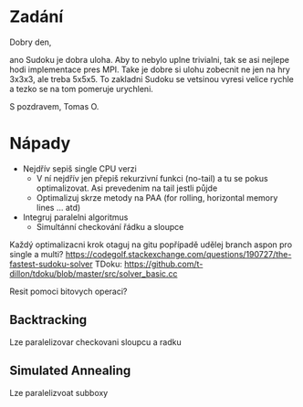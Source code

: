 # Zadání

Dobry den,

ano Sudoku je dobra uloha. Aby to nebylo uplne trivialni, tak se asi
nejlepe hodi implementace pres MPI. Take je dobre si ulohu zobecnit ne
jen na hry 3x3x3, ale treba 5x5x5. To zakladni Sudoku se vetsinou
vyresi velice rychle a tezko se na tom pomeruje urychleni.

S pozdravem, Tomas O.

# Nápady
 - Nejdřív sepiš single CPU verzi
     - V ní nejdřív jen přepiš rekurzivní funkci (no-tail) a tu se pokus optimalizovat. Asi prevedenim na tail jestli půjde
     - Optimalizuj skrze metody na PAA (for rolling, horizontal memory lines ... atd)
 - Integruj paralelni algoritmus
     - Simultánní checkování řádku a sloupce 


Každý optimalizacni krok otaguj na gitu popřípadě udělej branch aspon pro single a multi?
https://codegolf.stackexchange.com/questions/190727/the-fastest-sudoku-solver
TDoku: https://github.com/t-dillon/tdoku/blob/master/src/solver_basic.cc

Resit pomoci bitovych operaci?

## Backtracking
Lze paralelizovar checkovani sloupcu a radku

## Simulated Annealing
Lze paralelizvoat subboxy